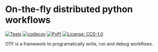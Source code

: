 # On-the-fly distributed python workflows

[![Tests](https://github.com/till-varoquaux/otf/actions/workflows/ci.yml/badge.svg?branch=main)](https://github.com/till-varoquaux/otf/actions/workflows/ci.yml)
[![codecov](https://codecov.io/gh/till-varoquaux/otf/branch/main/graph/badge.svg?token=ahhI117oFg)](https://codecov.io/gh/till-varoquaux/otf)
[![PyPI](https://img.shields.io/pypi/v/otf.svg)](https://pypi.org/project/otf/)
[![License: CC0-1.0](https://img.shields.io/badge/License-CC0_1.0-lightgrey.svg)](http://creativecommons.org/publicdomain/zero/1.0/)

OTF is a framework to programatically write, run and debug workflows.
